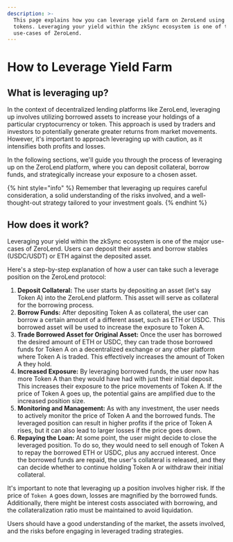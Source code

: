 ```yaml
---
description: >-
  This page explains how you can leverage yield farm on ZeroLend using LP
  tokens. Leveraging your yield within the zkSync ecosystem is one of the major
  use-cases of ZeroLend.
---
```


# How to Leverage Yield Farm

## What is leveraging up?

In the context of decentralized lending platforms like ZeroLend, leveraging up involves utilizing borrowed assets to increase your holdings of a particular cryptocurrency or token. This approach is used by traders and investors to potentially generate greater returns from market movements. However, it's important to approach leveraging up with caution, as it intensifies both profits and losses.

In the following sections, we'll guide you through the process of leveraging up on the ZeroLend platform, where you can deposit collateral, borrow funds, and strategically increase your exposure to a chosen asset.&#x20;

{% hint style="info" %}
Remember that leveraging up requires careful consideration, a solid understanding of the risks involved, and a well-thought-out strategy tailored to your investment goals.
{% endhint %}

## How does it work?

Leveraging your yield within the zkSync ecosystem is one of the major use-cases of ZeroLend. Users can deposit their assets and borrow stables (USDC/USDT) or ETH against the deposited asset.

Here's a step-by-step explanation of how a user can take such a leverage position on the ZeroLend protocol:

1. **Deposit Collateral:** The user starts by depositing an asset (let's say Token A) into the ZeroLend platform. This asset will serve as collateral for the borrowing process.
2. **Borrow Funds:** After depositing Token A as collateral, the user can borrow a certain amount of a different asset, such as ETH or USDC. This borrowed asset will be used to increase the exposure to Token A.
3. **Trade Borrowed Asset for Original Asset:** Once the user has borrowed the desired amount of ETH or USDC, they can trade those borrowed funds for Token A on a decentralized exchange or any other platform where Token A is traded. This effectively increases the amount of Token A they hold.
4. **Increased Exposure:** By leveraging borrowed funds, the user now has more Token A than they would have had with just their initial deposit. This increases their exposure to the price movements of Token A. If the price of Token A goes up, the potential gains are amplified due to the increased position size.
5. **Monitoring and Management:** As with any investment, the user needs to actively monitor the price of Token A and the borrowed funds. The leveraged position can result in higher profits if the price of Token A rises, but it can also lead to larger losses if the price goes down.
6. **Repaying the Loan:** At some point, the user might decide to close the leveraged position. To do so, they would need to sell enough of Token A to repay the borrowed ETH or USDC, plus any accrued interest. Once the borrowed funds are repaid, the user's collateral is released, and they can decide whether to continue holding Token A or withdraw their initial collateral.

It's important to note that leveraging up a position involves higher risk. If the price of `Token A` goes down, losses are magnified by the borrowed funds. Additionally, there might be interest costs associated with borrowing, and the collateralization ratio must be maintained to avoid liquidation.&#x20;

Users should have a good understanding of the market, the assets involved, and the risks before engaging in leveraged trading strategies.

